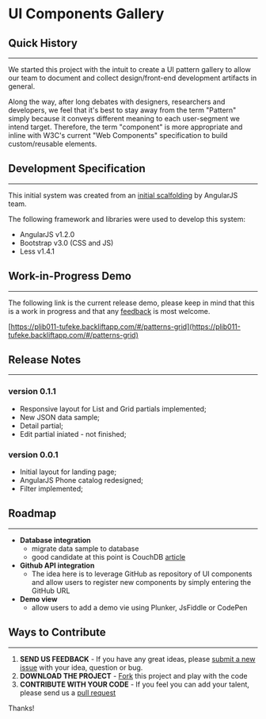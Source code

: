 # UI Components Gallery

## Quick History
***
We started this project with the intuit to create a UI pattern gallery to allow our team to document and collect design/front-end development artifacts in general.

Along the way, after long debates with designers, researchers and developers, we feel that it's best to stay away from the term "Pattern" simply because it conveys different meaning to each user-segment we intend target. Therefore, the term "component" is more appropriate and inline with W3C's current "Web Components" specification to build custom/reusable elements.  



## Development Specification
***
This initial system was created from an [initial scalfolding](http://docs.angularjs.org/tutorial) by AngularJS team.

The following framework and libraries were used to develop this system:

- AngularJS v1.2.0 
- Bootstrap v3.0 (CSS and JS)
- Less v1.4.1
 
## Work-in-Progress Demo
***
The following link is the current release demo, please keep in mind that this is a work in progress and that any [feedback](https://github.com/mpaiva-tr/UI-Components-Gallery/issues/new)  is most welcome.

[https://plib011-tufeke.backliftapp.com/#/patterns-grid](https://plib011-tufeke.backliftapp.com/#/patterns-grid)


## Release Notes
***

### version 0.1.1
- Responsive layout for List and Grid partials implemented;
- New JSON data sample;
- Detail partial;
- Edit partial iniated - not finished; 

### version 0.0.1
- Initial layout for landing page;
- AngularJS Phone catalog redesigned;
- Filter implemented;

## Roadmap
***
- **Database integration**
	- migrate data sample to database
	- good candidate at this point is CouchDB [article](http://mircozeiss.com/sync-multiple-angularjs-apps-without-server-via-pouchdb/)
- **Github API integration**
	-  The idea here is to leverage GitHub as repository of UI components and allow users to register new components by simply entering the GitHub URL
- **Demo view**
	- allow users to add a demo vie using Plunker, JsFiddle or CodePen



## Ways to Contribute
***
1. **SEND US FEEDBACK** - If you have any great ideas, please [submit a new issue](https://github.com/mpaiva-tr/UI-Components-Gallery/issues/new) with your idea, question or bug.
2. **DOWNLOAD THE PROJECT** - [Fork](http://help.github.com/forking/) this project and play with the code
3. **CONTRIBUTE WITH YOUR CODE** - If you feel you can add your talent, please send us a [pull request](http://help.github.com/pull-requests/)

Thanks!
